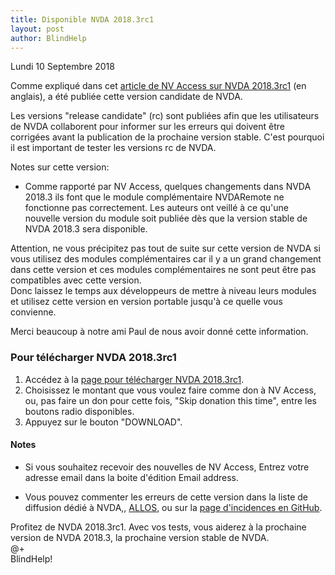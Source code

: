 ```yaml
---
title: Disponible NVDA 2018.3rc1
layout: post
author: BlindHelp
---
```


<footer>Lundi 10 Septembre 2018</footer>

Comme expliqué dans cet [article de NV Access sur NVDA 2018.3rc1](https://www.nvaccess.org/post/nvda-2018-3rc1-released/) (en anglais), a été publiée cette version candidate de NVDA.              

Les versions "release candidate" (rc) sont publiées afin que les utilisateurs de NVDA collaborent pour informer sur les erreurs qui doivent être corrigées avant la publication de la prochaine version stable. C'est pourquoi il est important de tester les versions rc de NVDA.    

Notes sur cette version:               

- Comme rapporté par NV Access, quelques changements dans NVDA 2018.3 ils font que le module complémentaire NVDARemote ne fonctionne pas correctement. Les auteurs ont veillé à ce qu'une nouvelle version du module soit publiée dès que la version stable de NVDA 2018.3 sera disponible.

Attention, ne vous précipitez pas tout de suite sur cette version de NVDA si vous utilisez des modules complémentaires car il y a un grand changement  dans cette version et ces modules complémentaires ne sont peut être pas compatibles avec cette version.             
Donc laissez le temps aux développeurs de mettre à niveau leurs modules et utilisez cette version en version portable jusqu'à ce quelle vous convienne.                 

Merci beaucoup à notre ami Paul de nous avoir donné cette information.               

### Pour télécharger NVDA 2018.3rc1 ###

1. Accédez à la [page pour télécharger NVDA 2018.3rc1](https://www.nvaccess.org/download?nvdaVersion=2018.3rc1).                 
2. Choisissez le montant que vous voulez faire comme don à NV Access, ou, pas faire un don pour cette fois, "Skip donation this time", entre les boutons radio disponibles.                
3. Appuyez sur le bouton "DOWNLOAD".               

#### Notes ####
- Si vous souhaitez recevoir des nouvelles de NV Access, Entrez votre adresse email dans la boite d'édition Email address.                
* Vous pouvez commenter les erreurs de cette version dans la liste de diffusion dédié à NVDA,, [ALLOS](mailto:ALLOS@yahoogroupes.fr), ou sur la [page d'incidences en GitHub](https://github.com/nvaccess/nvda/issues).              

Profitez de NVDA 2018.3rc1. Avec vos tests, vous aiderez à la prochaine version de NVDA 2018.3, la prochaine version stable de NVDA.        
@+                     
BlindHelp!                           